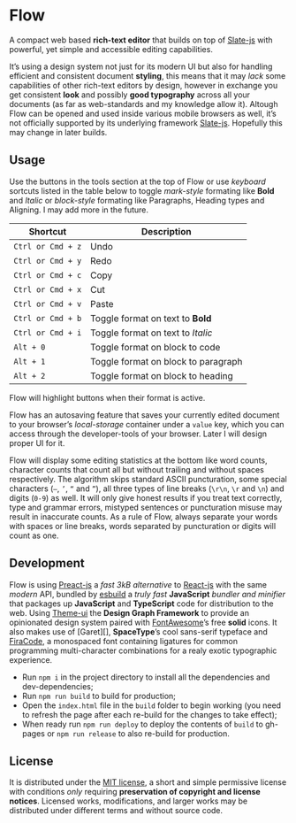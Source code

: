 # Flow

A compact web based **rich-text editor** that builds on top of [Slate-js][] with powerful, yet simple and accessible editing capabilities.

It’s using a design system not just for its modern UI but also for handling efficient and consistent document **styling**, this means that it may _lack_ some capabilities of other rich-text editors by design, however in exchange you get consistent **look** and possibly **good typography** across all your documents (as far as web-standards and my knowledge allow it). Altough Flow can be opened and used inside various mobile browsers as well, it’s not officially supported by its underlying framework [Slate-js][]. Hopefully this may change in later builds.

## Usage

Use the buttons in the tools section at the top of Flow or use _keyboard_ sortcuts listed in the table below to toggle _mark-style_ formating like **Bold** and _Italic_ or _block-style_ formating like Paragraphs, Heading types and Aligning. I may add more in the future.

| Shortcut          | Description                         |
| ----------------- | ----------------------------------- |
| `Ctrl or Cmd + z` | Undo                                |
| `Ctrl or Cmd + y` | Redo                                |
| `Ctrl or Cmd + c` | Copy                                |
| `Ctrl or Cmd + x` | Cut                                 |
| `Ctrl or Cmd + v` | Paste                               |
| `Ctrl or Cmd + b` | Toggle format on text to **Bold**   |
| `Ctrl or Cmd + i` | Toggle format on text to _Italic_   |
| `Alt + 0`         | Toggle format on block to code      |
| `Alt + 1`         | Toggle format on block to paragraph |
| `Alt + 2`         | Toggle format on block to heading   |

Flow will highlight buttons when their format is active.

Flow has an autosaving feature that saves your currently edited document to your browser’s _local-storage_ container under a `value` key, which you can access through the developer-tools of your browser. Later I will design proper UI for it.

Flow will display some editing statistics at the bottom like word counts, character counts that count all but without trailing and without spaces respectively. The algorithm skips standard ASCII puncturation, some special characters (`—`, `’`, `“` and `”`), all three types of line breaks (`\r\n`, `\r` and `\n`) and digits (`0-9`) as well. It will only give honest results if you treat text correctly, type and grammar errors, mistyped sentences or puncturation misuse may result in inaccurate counts. As a rule of Flow, always separate your words with spaces or line breaks, words separated by puncturation or digits will count as one.

## Development

Flow is using [Preact-js][] a _fast 3kB alternative_ to [React-js][] with the same _modern_ API, bundled by [esbuild][] a _truly fast_ **JavaScript** _bundler and minifier_ that packages up **JavaScript** and **TypeScript** code for distribution to the web. Using [Theme-ui][] the **Design Graph Framework** to provide an opinionated design system paired with [FontAwesome][]’s free **solid** icons. It also makes use of [Garet][], **SpaceType**’s cool sans-serif typeface and [FiraCode][], a monospaced font containing ligatures for common programming multi-character combinations for a realy exotic typographic experience.

- Run `npm i` in the project directory to install all the dependencies and dev-dependencies;
- Run `npm run build` to build for production;
- Open the `index.html` file in the `build` folder to begin working (you need to refresh the page after each re-build for the changes to take effect);
- When ready run `npm run deploy` to deploy the contents of `build` to gh-pages or `npm run release` to also re-build for production.

## License

It is distributed under the [MIT license][], a short and simple permissive license with conditions _only_ requiring **preservation of copyright and license notices**. Licensed works, modifications, and larger works may be distributed under different terms and without source code.

[slate-js]: https://docs.slatejs.org/
[preact-js]: https://preactjs.com/
[react-js]: https://reactjs.org/
[esbuild]: https://github.com/evanw/esbuild
[theme-ui]: https://theme-ui.com/
[fontawesome]: https://fontawesome.com/
[zillaslab]: https://github.com/mozilla/zilla-slab
[firacode]: https://github.com/tonsky/FiraCode
[mit license]: https://raw.githubusercontent.com/Aerobird98/flow/master/LICENSE
